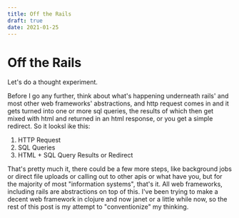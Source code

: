 ```yaml
---
title: Off the Rails
draft: true
date: 2021-01-25
---
```


# Off the Rails

Let's do a thought experiment.

Before I go any further, think about what's happening underneath rails' and most other web frameworks' abstractions, and http request comes in and it gets turned into one or more sql queries, the results of which then get mixed with html and returned in an html response, or you get a simple redirect. So it looksl ike this:

1. HTTP Request
2. SQL Queries
3. HTML + SQL Query Results or Redirect

That's pretty much it, there could be a few more steps, like background jobs or direct file uploads or calling out to other apis or what have you, but for the majority of most "information systems", that's it. All web frameworks, including rails are abstractions on top of this. I've been trying to make a decent web framework in clojure and now janet or a little while now, so the rest of this post is my attempt to "conventionize" my thinking.
